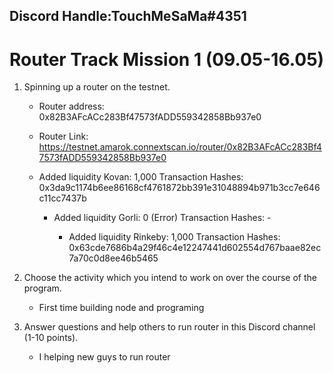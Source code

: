 ## Discord Handle:TouchMeSaMa#4351
# Router Track Mission 1 (09.05-16.05)
1) Spinning up a router on the testnet.
	- Router address: 0x82B3AFcACc283Bf47573fADD559342858Bb937e0
    - Router Link: https://testnet.amarok.connextscan.io/router/0x82B3AFcACc283Bf47573fADD559342858Bb937e0
	
    - Added liquidity Kovan: 1,000
	Transaction Hashes: 0x3da9c1174b6ee86168cf4761872bb391e31048894b971b3cc7e646c11cc7437b
	
	    - Added liquidity Gorli: 0 (Error)
		Transaction Hashes: -
		
		    - Added liquidity Rinkeby: 1,000
			Transaction Hashes: 0x63cde7686b4a29f46c4e12247441d602554d767baae82ec7a70c0d8ee46b5465
        
2) Choose the activity which you intend to work on over the course of the program.

   - First time building node and programing

3) Answer questions and help others to run router in this Discord channel (1-10 points).
   - I helping new guys to run router
    
